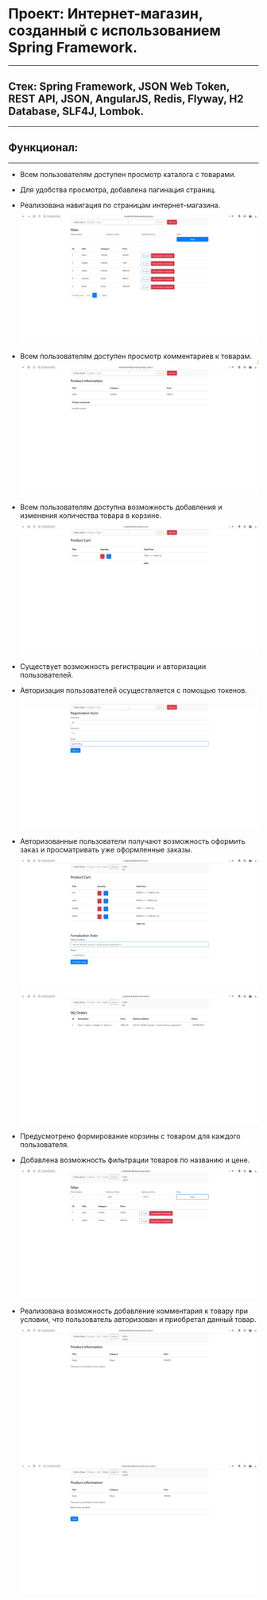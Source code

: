 # Проект: Интернет-магазин, созданный с использованием Spring Framework.
___
## Стек: Spring Framework, JSON Web Token, REST API, JSON, AngularJS, Redis, Flyway, H2 Database, SLF4J, Lombok.
___
## Функционал:
___
* Всем пользователям доступен просмотр каталога с товарами.
* Для удобства просмотра, добавлена пагинация страниц.
* Реализована навигация по страницам интернет-магазина.
![](screenshots/products.jpg)
  
* Всем пользователям доступен просмотр комментариев к товарам.
![](screenshots/comments.jpg)
  
* Всем пользователям доступна возможность добавления и изменения количества 
  товара в корзине.
![](screenshots/cart.jpg)
  
* Существует возможность регистрации и авторизации пользователей.
* Авторизация пользователей осуществляется с помощью токенов.
![](screenshots/registration.jpg)
  
* Авторизованные пользователи получают возможность оформить заказ
  и просматривать уже оформленные заказы.
![](screenshots/order.jpg)
![](screenshots/orders.jpg)

* Предусмотрено формирование корзины с товаром для каждого пользователя.
* Добавлена возможность фильтрации товаров по названию и цене. 
![](screenshots/filter.jpg)
  
* Реализована возможность добавление комментария к товару при условии,
  что пользователь авторизован и приобретал данный товар.
![](screenshots/comment_01.jpg)
![](screenshots/comment_02.jpg)
  
